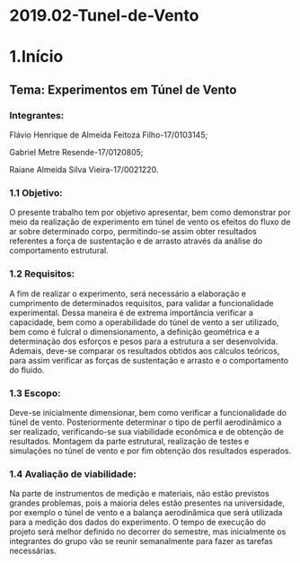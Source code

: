 # 2019.02-Tunel-de-Vento
# 1.Início
## Tema: Experimentos em Túnel de Vento
### Integrantes:
Flávio Henrique de Almeida Feitoza Filho-17/0103145;

Gabriel Metre Resende-17/0120805;

Raiane Almeida Silva Vieira-17/0021220.
### 1.1 Objetivo:
 O presente trabalho tem por objetivo apresentar, bem como demonstrar por meio da realização de experimento em túnel de vento os efeitos do fluxo de ar sobre determinado corpo, permitindo-se assim obter resultados referentes a força de sustentação e de arrasto através da análise do comportamento estrutural. 
### 1.2 Requisitos:
 A fim de realizar o experimento, será necessário a elaboração e cumprimento de determinados requisitos, para validar a funcionalidade experimental. Dessa maneira é de extrema importância verificar a capacidade, bem como a operabilidade do túnel de vento a ser utilizado, bem como é fulcral o dimensionamento, a definição geométrica e a determinação dos esforços e pesos para a estrutura a ser desenvolvida. Ademais, deve-se comparar os resultados obtidos aos cálculos teóricos, para assim verificar as forças de sustentação e arrasto e o comportamento do fluido. 
### 1.3 Escopo:
 Deve-se inicialmente dimensionar, bem como verificar a funcionalidade do túnel de vento. Posteriormente determinar o tipo de perfil aerodinâmico a ser realizado, verificando-se sua viabilidade econômica e de obtenção de resultados. Montagem da parte estrutural, realização de testes e simulações no túnel de vento e por fim obtenção dos resultados esperados. 
### 1.4 Avaliação de viabilidade:
 Na parte de instrumentos de medição e materiais, não estão previstos grandes problemas, pois a maioria deles estão presentes na universidade, por exemplo o túnel de vento e a balança aerodinâmica que será utilizada para a medição dos dados do experimento. O tempo de execução do projeto será melhor definido no decorrer do semestre, mas inicialmente os integrantes do grupo vão se reunir semanalmente para fazer as tarefas necessárias. 
